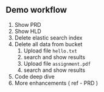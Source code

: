 
## Demo workflow 
1. Show PRD
2. Show HLD
1. Delete elastic search index
1. Delete all data from bucket 
   1. Upload file `hello.txt`
   2. search and show results
   3. Upload file `assignment.pdf`
   4. search and show results
1. Code deep dive
2. More enhancements ( ref - PRD )
